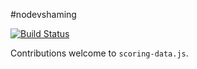 #nodevshaming

[![Build Status](https://travis-ci.org/awemakers/cool-kid.svg?branch=master)](https://travis-ci.org/awemakers/cool-kid)

Contributions welcome to `scoring-data.js`.
